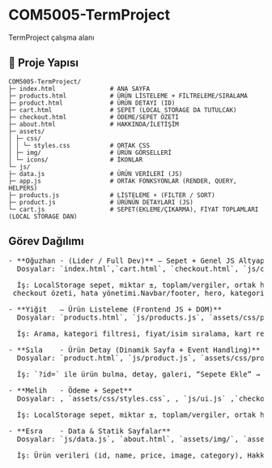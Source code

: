 # COM5005-TermProject

TermProject çalışma alanı

## 📂 Proje Yapısı

```text
COM5005-TermProject/
├─ index.html               # ANA SAYFA
├─ products.html            # ÜRÜN LİSTELEME + FİLTRELEME/SIRALAMA
├─ product.html             # ÜRÜN DETAYI (ID)
├─ cart.html                # SEPET (LOCAL STORAGE DA TUTULCAK)
├─ checkout.html            # ÖDEME/SEPET ÖZETİ
├─ about.html               # HAKKINDA/İLETİŞİM
├─ assets/
│ ├─ css/
│ │ └─ styles.css           # ORTAK CSS
│ ├─ img/                   # ÜRÜN GÖRSELLERİ
│ └─ icons/                 # İKONLAR
└─ js/
├─ data.js                  # ÜRÜN VERİLERİ (JS)
├─ app.js                   # ORTAK FONKSYONLAR (RENDER, QUERY, HELPERS)
├─ products.js              # LİSTELEME + (FILTER / SORT)
├─ product.js               # ÜRÜNÜN DETAYLARI (JS)
└─ cart.js                  # SEPET(EKLEME/ÇIKARMA), FİYAT TOPLAMLARI (LOCAL STORAGE DAN)
```

## Görev Dağılımı
<pre>
- **Oğuzhan - (Lider / Full Dev)** — Sepet + Genel JS Altyapı  
  Dosyalar: `index.html`,`cart.html`, `checkout.html`, `js/cart.js`, `js/app.js`, `assets/css/styles.css`,`assets/icons/`<br>
  İş: LocalStorage sepet, miktar ±, toplam/vergiler, ortak helper’lar (`getCart`,`setCart`,`formatPrice`,`renderCard`),<br> checkout özeti, hata yönetimi.Navbar/footer, hero, kategori kartları, tema/typografi, responsive düzen

- **Yiğit   – Ürün Listeleme (Frontend JS + DOM)**  
  Dosyalar: `products.html`, `js/products.js`, `assets/css/products.css`<br>
  İş: Arama, kategori filtresi, fiyat/isim sıralama, kart render (data.js), “Ekle” → `cart.addItem`.

- **Sıla    - Ürün Detay (Dinamik Sayfa + Event Handling)**  
  Dosyalar: `product.html`, `js/product.js`, `assets/css/product.css`<br>
  İş: `?id=` ile ürün bulma, detay, galeri, “Sepete Ekle” → `cart.addItem`, benzer ürünler (ops.).

- **Melih   - Ödeme + Sepet**  
  Dosyalar: , `assets/css/styles.css`, , `js/ui.js` ,`checkout.html`,`cart.html`<br>
  İş: LocalStorage sepet, miktar ±, toplam/vergiler, ortak helper’lar (`getCart`,`setCart`,`formatPrice`,`renderCard`)

- **Esra    - Data & Statik Sayfalar**  
  Dosyalar: `js/data.js`, `about.html`, `assets/img/`, `assets/css/about.css`<br>
  İş: Ürün verileri (id, name, price, image, category), Hakkımızda/İletişim + basit doğrulama, placeholder ve test.
  </pre>